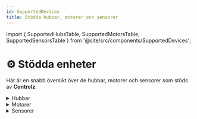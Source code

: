 ```yaml
---
id: SupportedDevices
title: Stödda hubbar, motorer och sensorer
---
```


import { SupportedHubsTable, SupportedMotorsTable, SupportedSensorsTable } from '@site/src/components/SupportedDevices';

# ⚙️ Stödda enheter

Här är en snabb översikt över de hubbar, motorer och sensorer som stöds av **Controlz**.

<details>
<summary>Hubbar</summary>
<SupportedHubsTable />
</details>

<details>
<summary>Motorer</summary>
<SupportedMotorsTable />
</details>

<details>
<summary>Sensorer</summary>
<SupportedSensorsTable />
</details>
